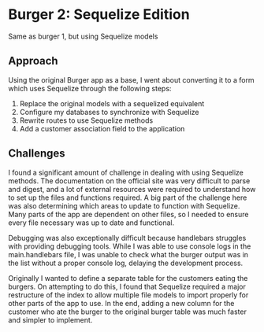 # Burger 2: Sequelize Edition
Same as burger 1, but using Sequelize models

## Approach
Using the original Burger app as a base, I went about converting it to a form which uses Sequelize through the following steps:
1. Replace the original models with a sequelized equivalent
2. Configure my databases to synchronize with Sequelize
3. Rewrite routes to use Sequelize methods
4. Add a customer association field to the application

## Challenges
I found a significant amount of challenge in dealing with using Sequelize methods. The documentation on the official site was very difficult to parse and digest, and a lot of external resources were required to understand how to set up the files and functions required. A big part of the challenge here was also determining which areas to update to function with Sequelize. Many parts of the app are dependent on other files, so I needed to ensure every file necessary was up to date and functional.

Debugging was also exceptionally difficult because handlebars struggles with providing debugging tools. While I was able to use console logs in the main.handlebars file, I was unable to check what the burger output was in the list without a proper console log, delaying the development process.

Originally I wanted to define a separate table for the customers eating the burgers. On attempting to do this, I found that Sequelize required a major restructure of the index to allow multiple file models to import properly for other parts of the app to use. In the end, adding a new column for the customer who ate the burger to the original burger table was much faster and simpler to implement.